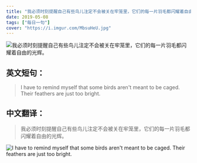 ```yaml
---
title: "我必须时刻提醒自己有些鸟儿注定不会被关在牢笼里，它们的每一片羽毛都闪耀着自由的光辉。"
date: 2019-05-08
tags: ["每日一句"]
cover: "https://i.imgur.com/MbsuHeU.jpg"
---
```


![我必须时刻提醒自己有些鸟儿注定不会被关在牢笼里，它们的每一片羽毛都闪耀着自由的光辉。](https://i.imgur.com/LWdfo1w.jpg)

## 英文短句：
> I have to remind myself that some birds aren't meant to be caged. Their feathers are just too bright.

<!--more-->

## 中文翻译：
> 我必须时刻提醒自己有些鸟儿注定不会被关在牢笼里，它们的每一片羽毛都闪耀着自由的光辉。

![I have to remind myself that some birds aren't meant to be caged. Their feathers are just too bright.](https://i.imgur.com/y1bwxv6.jpg)

